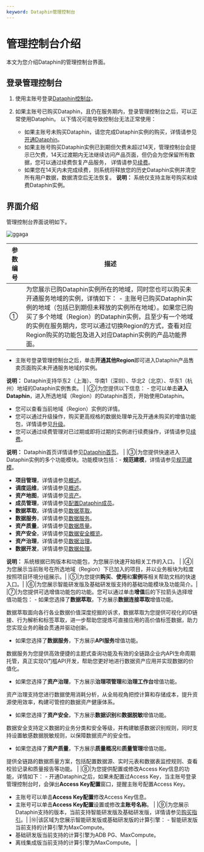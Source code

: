 ```yaml
---
keyword: Dataphin管理控制台
---
```


# 管理控制台介绍

本文为您介绍Dataphin的管理控制台界面。

## 登录管理控制台

1.  使用主账号登录[Dataphin控制台](https://dataphin.console.aliyun.com/workingArea)。
2.  如果主账号已购买Dataphin，且仍在服务期内，登录管理控制台之后，可以正常使用Dataphin。 以下情况可能导致控制台无法正常使用：

    -   如果主账号未购买Dataphin，请您完成Dataphin实例的购买，详情请参见[开通Dataphin](/cn.zh-CN/准备工作/开通Dataphin.md)。
    -   如果主账号购买Dataphin实例已到期但欠费未超过14天，管理控制台会提示已欠费，14天过渡期内无法继续访问产品页面，但仍会为您保留所有数据，您可以通过续费恢复产品服务， 详情请参见[续费](/cn.zh-CN/产品计费/续费.md)。
    -   如果您在14天内未完成续费，则系统将释放您的历史Dataphin实例并清空所有用户数据，数据清空后无法恢复。
    **说明：** 系统仅支持主账号购买和续费Dataphin实例。


## 界面介绍

管理控制台界面说明如下。

![ggaga](https://help-static-aliyun-doc.aliyuncs.com/assets/img/zh-CN/0584397061/p199763.png)

|参数编号|描述|
|----|--|
|①|为您展示已购Dataphin实例所在的地域，同时您也可以购买未开通服务地域的实例，详情如下： -   主账号已购买Dataphin实例的地域（包括已到期但未释放的实例所在地域）。如果您已购买了多个地域（Region）的Dataphin实例，且至少有一个地域的实例在服务期内，您可以通过切换Region的方式，查看对应Region购买的功能包及进入对应Dataphin实例的产品功能界面。
-   主账号登录管理控制台之后，单击**开通其他Region**即可进入Dataphin产品售卖页面购买未开通服务地域的实例。

**说明：** Dataphin支持华东2（上海）、华南1（深圳）、华北2（北京）、华东1（杭州）地域的Dataphin实例售卖。 |
|②|为您提供以下信息： -   您可以单击**进入Dataphin**，进入所选地域（Region）的Dataphin首页，开始使用Dataphin。
-   您可以查看当前地域（Region）实例的详情。
-   您可以通过升级操作，购买更高规格的数据处理单元及开通未购买的增值功能包，详情请参见[升级](/cn.zh-CN/产品计费/升级.md)。
-   您可以通过续费管理对已过期或即将过期的实例进行续费操作，详情请参见[续费](/cn.zh-CN/产品计费/续费.md)。

**说明：** Dataphin首页详情请参见[Dataphin首页](/cn.zh-CN/全局管理/Dataphin首页.md)。 |
|③|为您提供快速进入Dataphin实例的多个功能模块。功能模块包括：-   **规范建模**，详情请参见[规范建模](/cn.zh-CN/数据开发/规范建模/规范定义-维度/新建维度.md)。
-   **项目管理**，详情请参见[概述]()。
-   **调度运维**，详情请参见[概述](/cn.zh-CN/运维中心/概述.md)。
-   **资产地图**，详情请参见[资产](/cn.zh-CN/资产中心/全景.md)。
-   **成员管理**，详情请参见[配置Dataphin成员](/cn.zh-CN/全局管理/管理中心/成员管理.md)。
-   **数据萃取**，详情请参见[数据萃取](/cn.zh-CN/数据萃取/行为中心/行为域/新建行为域.md)。
-   **数据服务**，详情请参见[数据服务](/cn.zh-CN/数据服务/概述.md)。
-   **资产质量**，详情请参见[数据质量](/cn.zh-CN/资产中心/资产质量/数据质量概述.md)。
-   **资产安全**，详情请参见[数据安全概览](/cn.zh-CN/资产中心/资产安全/数据安全概览.md)。
-   **资产治理**，详情请参见[数据治理](/cn.zh-CN/资产中心/数据治理/治理概览/治理分析.md)。
-   **数据开发**，详情请参见[数据处理]()。

**说明：** 系统根据已购版本和功能包，为您展示快速开始相关工作的入口。 |
|④|为您展示当前账号在所选地域（Region）下已加入的项目，并以业务板块为粒度按照项目环境分组展示。|
|⑤|为您提供**购买**、**使用**和**案例**等相关帮助文档的快速入口。|
|⑥|为您展示智能研发版及基础研发版支持的基础功能模块及功能简介。|
|⑦|为您提供可选增值功能包的功能。您可以通过单击**增值**后的下拉箭头选择增值功能包： -   如果您选择了**数据萃取**，下方展示**数据连接萃取**增值功能。

数据萃取面向各行各业数据价值深度挖掘的诉求，数据萃取为您提供可视化的ID链接、行为解析和标签萃取，进一步帮助您提炼可直接应用的高价值标签数据，助力您实现业务的融会贯通并驱动创新。

-   如果您选择了**数据服务**，下方展示**API服务**增值功能。

数据服务为您提供高效便捷的主题式查询功能及有效的全链路企业内API生命周期托管，真正实现0门槛API开发，帮助您更好地进行数据资产应用并实现数据的价值化。

-   如果您选择了**资产治理**，下方展示**治理项管理**和**治理工作台**增值功能。

资产治理支持您进行数据使用消耗分析，从全局视角把控计算和存储成本，提升资源使用效率，构建可管控的数据资产健康体系。

-   如果您选择了**资产安全**，下方展示**数据识别**和**数据脱敏**增值功能。

数据安全支持定义数据的业务分类和安全等级，并构建敏感数据识别规则，同时支持设置敏感数据脱敏规则，以保障数据资产的安全性。

-   如果您选择了**资产质量**，下方展示**质量概况**和**质量管理**增值功能。

提供全链路的数据质量方案，包括配置数据源、实时元表和数据表监控规则、查看校验记录和质量报告等功能。 |
|⑧|为您提供配置或修改Access Key信息的功能，详情如下： -   开通Dataphin之后，如果未配置过Access Key，当主账号登录管理控制台时，会弹出**Access Key配置**窗口，提醒主账号配置Access Key。
-   主账号可以单击**Access Key配置**修改Access Key信息。
-   主账号可以单击**Access Key配置**设置或修改**主账号名称**。 |
|⑨|为您展示Dataphin支持的版本，当前支持智能研发版及基础研发版，详情请参见[购买指引](/cn.zh-CN/产品计费/购买指引.md)。|
|⑩|该区域为您展示智能研发版或基础研发版的计算引擎： -   智能研发版当前支持的计算引擎为MaxCompute。
-   基础研发版当前支持的计算引擎为ADB PG、MaxCompute。
-   离线集成版当前支持的计算引擎为MaxCompute。 |

